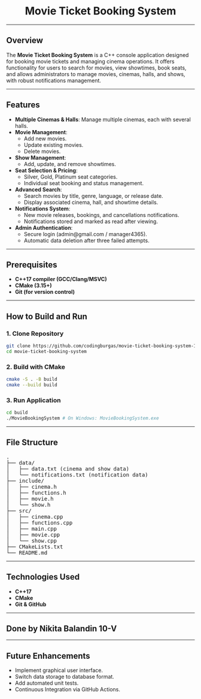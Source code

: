 <h1 align="center">Movie Ticket Booking System</h1>

<hr>

<h2>Overview</h2>
<p>The <strong>Movie Ticket Booking System</strong> is a C++ console application designed for booking movie tickets and managing cinema operations. It offers functionality for users to search for movies, view showtimes, book seats, and allows administrators to manage movies, cinemas, halls, and shows, with robust notifications management.</p>

<hr>

<h2>Features</h2>
<ul>
  <li><strong>Multiple Cinemas & Halls</strong>: Manage multiple cinemas, each with several halls.</li>
  <li><strong>Movie Management</strong>:
    <ul>
      <li>Add new movies.</li>
      <li>Update existing movies.</li>
      <li>Delete movies.</li>
    </ul>
  </li>
  <li><strong>Show Management</strong>:
    <ul>
      <li>Add, update, and remove showtimes.</li>
    </ul>
  </li>
  <li><strong>Seat Selection & Pricing</strong>:
    <ul>
      <li>Silver, Gold, Platinum seat categories.</li>
      <li>Individual seat booking and status management.</li>
    </ul>
  </li>
  <li><strong>Advanced Search</strong>:
    <ul>
      <li>Search movies by title, genre, language, or release date.</li>
      <li>Display associated cinema, hall, and showtime details.</li>
    </ul>
  </li>
  <li><strong>Notifications System</strong>:
    <ul>
      <li>New movie releases, bookings, and cancellations notifications.</li>
      <li>Notifications stored and marked as read after viewing.</li>
    </ul>
  </li>
  <li><strong>Admin Authentication</strong>:
    <ul>
      <li>Secure login (admin@gmail.com / manager4365).</li>
      <li>Automatic data deletion after three failed attempts.</li>
    </ul>
  </li>
</ul>

<hr>

<h2>Prerequisites</h2>
<ul>
  <li><strong>C++17 compiler (GCC/Clang/MSVC)</strong></li>
  <li><strong>CMake (3.15+)</strong></li>
  <li><strong>Git (for version control)</strong></li>
</ul>

<hr>

<h2>How to Build and Run</h2>
<h3>1. Clone Repository</h3>

```bash
git clone https://github.com/codingburgas/movie-ticket-booking-system-10th-grade-NVBalandin22.git
cd movie-ticket-booking-system
```

<h3>2. Build with CMake</h3>

```bash
cmake -S . -B build
cmake --build build
```

<h3>3. Run Application</h3>

```bash
cd build
./MovieBookingSystem # On Windows: MovieBookingSystem.exe
```

<hr>

<h2>File Structure</h2>
<pre>
.
├── data/
│   ├── data.txt (cinema and show data)
│   └── notifications.txt (notification data)
├── include/
│   ├── cinema.h
│   ├── functions.h
│   ├── movie.h
│   └── show.h
├── src/
│   ├── cinema.cpp
│   ├── functions.cpp
│   ├── main.cpp
│   ├── movie.cpp
│   └── show.cpp
├── CMakeLists.txt
└── README.md
</pre>

<hr>

<h2>Technologies Used</h2>
<ul>
  <li><strong>C++17</strong></li>
  <li><strong>CMake</strong></li>
  <li><strong>Git & GitHub</strong></li>
</ul>

<hr>

<h2>Done by Nikita Balandin 10-V</h2>

<hr>

<h2>Future Enhancements</h2>
<ul>
  <li>Implement graphical user interface.</li>
  <li>Switch data storage to database format.</li>
  <li>Add automated unit tests.</li>
  <li>Continuous Integration via GitHub Actions.</li>
</ul>
